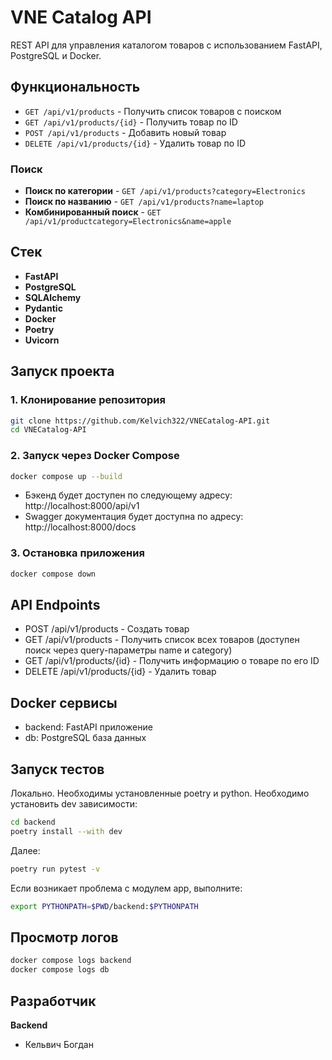 # VNE Catalog API

REST API для управления каталогом товаров с использованием FastAPI, PostgreSQL и Docker.

## Функциональность

- `GET /api/v1/products` - Получить список товаров с поиском
- `GET /api/v1/products/{id}` - Получить товар по ID  
- `POST /api/v1/products` - Добавить новый товар
- `DELETE /api/v1/products/{id}` - Удалить товар по ID

### Поиск
- **Поиск по категории** - `GET /api/v1/products?category=Electronics`
- **Поиск по названию** - `GET /api/v1/products?name=laptop`
- **Комбинированный поиск** - `GET /api/v1/productcategory=Electronics&name=apple`

## Стек

- **FastAPI**
- **PostgreSQL**
- **SQLAlchemy**
- **Pydantic**
- **Docker**
- **Poetry**
- **Uvicorn**

## Запуск проекта

### 1. Клонирование репозитория

```bash
git clone https://github.com/Kelvich322/VNECatalog-API.git
cd VNECatalog-API
```
### 2. Запуск через Docker Compose

```bash
docker compose up --build
```
- Бэкенд будет доступен по следующему адресу: http://localhost:8000/api/v1
- Swagger документация будет доступна по адресу: http://localhost:8000/docs

### 3. Остановка приложения

```bash
docker compose down
```

## API Endpoints

- POST /api/v1/products - Создать товар
- GET /api/v1/products - Получить список всех товаров (доступен поиск через query-параметры name и category)
- GET /api/v1/products/{id} - Получить информацию о товаре по его ID
- DELETE /api/v1/products/{id} - Удалить товар

## Docker сервисы

- backend: FastAPI приложение
- db: PostgreSQL база данных

## Запуск тестов

Локально. Необходимы установленные poetry и python. Необходимо установить dev зависимости: 
```bash
cd backend
poetry install --with dev
```
Далее:
```bash
poetry run pytest -v
```
Если возникает проблема с модулем app, выполните:
```bash
export PYTHONPATH=$PWD/backend:$PYTHONPATH
```

## Просмотр логов

```bash 
docker compose logs backend
docker compose logs db
```

## Разработчик

**Backend**
- Кельвич Богдан
